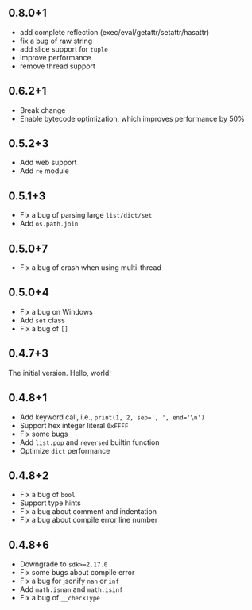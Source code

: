 ## 0.8.0+1

+ add complete reflection (exec/eval/getattr/setattr/hasattr)
+ fix a bug of raw string
+ add slice support for `tuple`
+ improve performance
+ remove thread support

## 0.6.2+1

+ Break change
+ Enable bytecode optimization, which improves performance by 50%

## 0.5.2+3

+ Add web support
+ Add `re` module

## 0.5.1+3

+ Fix a bug of parsing large `list/dict/set`
+ Add `os.path.join`

## 0.5.0+7

+ Fix a bug of crash when using multi-thread

## 0.5.0+4

+ Fix a bug on Windows
+ Add `set` class
+ Fix a bug of `[]`

## 0.4.7+3

The initial version. Hello, world!

## 0.4.8+1

+ Add keyword call, i.e., `print(1, 2, sep=', ', end='\n')`
+ Support hex integer literal `0xFFFF`
+ Fix some bugs
+ Add `list.pop` and `reversed` builtin function
+ Optimize `dict` performance

## 0.4.8+2

+ Fix a bug of `bool`
+ Support type hints
+ Fix a bug about comment and indentation
+ Fix a bug about compile error line number

## 0.4.8+6

+ Downgrade to `sdk>=2.17.0`
+ Fix some bugs about compile error
+ Fix a bug for jsonify `nan` or `inf`
+ Add `math.isnan` and `math.isinf`
+ Fix a bug of `__checkType`
